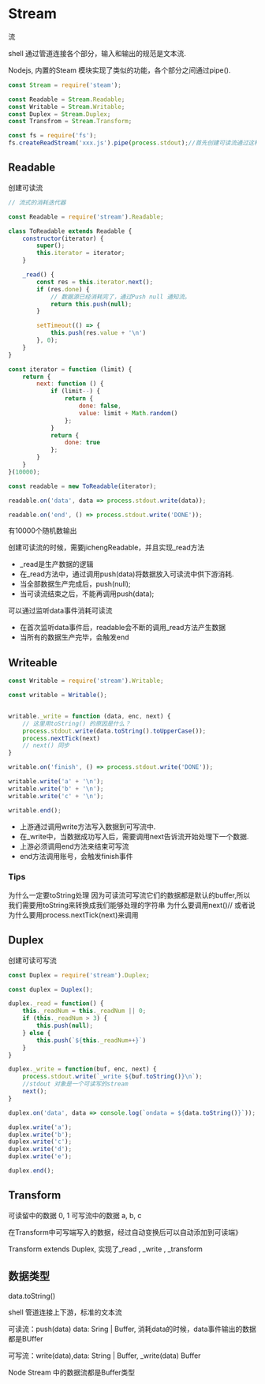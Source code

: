 # Stream

流

shell 通过管道连接各个部分，输入和输出的规范是文本流.

Nodejs, 内置的Steam 模块实现了类似的功能，各个部分之间通过pipe().

```js
const Stream = require('steam');

const Readable = Stream.Readable;
const Writable = Stream.Writable;
const Duplex = Stream.Duplex;
const Transfrom = Stream.Transform;

const fs = require('fs');
fs.createReadStream('xxx.js').pipe(process.stdout);//首先创建可读流通过这种方式进行流式处理

```

## Readable
创建可读流
```js
// 流式的消耗迭代器

const Readable = require('stream').Readable;

class ToReadable extends Readable {
    constructor(iterator) {
        super();
        this.iterator = iterator;
    }

    _read() {
        const res = this.iterator.next();
        if (res.done) {
            // 数据源已经消耗完了，通过Push null 通知流。
            return this.push(null);
        }

        setTimeout(() => {
            this.push(res.value + '\n')
        }, 0);
    }
}

const iterator = function (limit) {
    return {
        next: function () {
            if (limit--) {
                return {
                    done: false,
                    value: limit + Math.random()
                };
            }
            return {
                done: true
            };
        }
    }
}(10000);

const readable = new ToReadable(iterator);

readable.on('data', data => process.stdout.write(data));

readable.on('end', () => process.stdout.write('DONE'));
```

有10000个随机数输出

创建可读流的时候，需要jichengReadable，并且实现_read方法

* _read是生产数据的逻辑
* 在_read方法中，通过调用push(data)将数据放入可读流中供下游消耗.
* 当全部数据生产完成后，push(null);
* 当可读流结束之后，不能再调用push(data);

可以通过监听data事件消耗可读流

* 在首次监听data事件后，readable会不断的调用_read方法产生数据
* 当所有的数据生产完毕，会触发end

## Writeable

```js
const Writable = require('stream').Writable;

const writable = Writable();


writable._write = function (data, enc, next) {
    // 这里用toString() 的原因是什么？
    process.stdout.write(data.toString().toUpperCase());
    process.nextTick(next)
    // next() 同步
}

writable.on('finish', () => process.stdout.write('DONE'));

writable.write('a' + '\n');
writable.write('b' + '\n');
writable.write('c' + '\n');

writable.end();
```

* 上游通过调用write方法写入数据到可写流中.
* 在_write中，当数据成功写入后，需要调用next告诉流开始处理下一个数据.
* 上游必须调用end方法来结束可写流
* end方法调用账号，会触发finish事件

### Tips
为什么一定要toString处理
因为可读流可写流它们的数据都是默认的buffer,所以我们需要用toString来转换成我们能够处理的字符串
为什么要调用next()// 或者说为什么要用process.nextTick(next)来调用
## Duplex

创建可读可写流

```js
const Duplex = require('stream').Duplex;

const duplex = Duplex();

duplex._read = function() {
    this._readNum = this._readNum || 0;
    if (this._readNum > 3) {
        this.push(null);
    } else {
        this.push(`${this._readNum++}`)
    }
}

duplex._write = function(buf, enc, next) {
    process.stdout.write(`_write ${buf.toString()}\n`);
    //stdout 对象是一个可读写的stream
    next();
}

duplex.on('data', data => console.log(`ondata = ${data.toString()}`));

duplex.write('a');
duplex.write('b');
duplex.write('c');
duplex.write('d');
duplex.write('e');

duplex.end();
```
## Transform

可读留中的数据 0, 1
可写流中的数据 a, b, c

在Transform中可写端写入的数据，经过自动变换后可以自动添加到可读端》

Transform extends Duplex, 实现了_read , _write , _transform 

## 数据类型

data.toString()

shell 管道连接上下游，标准的文本流

可读流：push(data) data: Sring | Buffer, 消耗data的时候，data事件输出的数据都是BUffer

可写流：write(data),data: String | Buffer, _write(data) Buffer

Node Stream 中的数据流都是Buffer类型